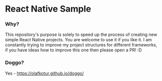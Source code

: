 # React Native Sample

### Why?
This repository's purpose is solely to speed up the process of creating new simple React Native projects. You are welcome to use it if you like it. I am constantly trying to improve my project structures for different frameworks, if you have ideas how to improve this one then please open a PR! :D 

### Doggo?
Yes - https://olafkotur.github.io/doggo/